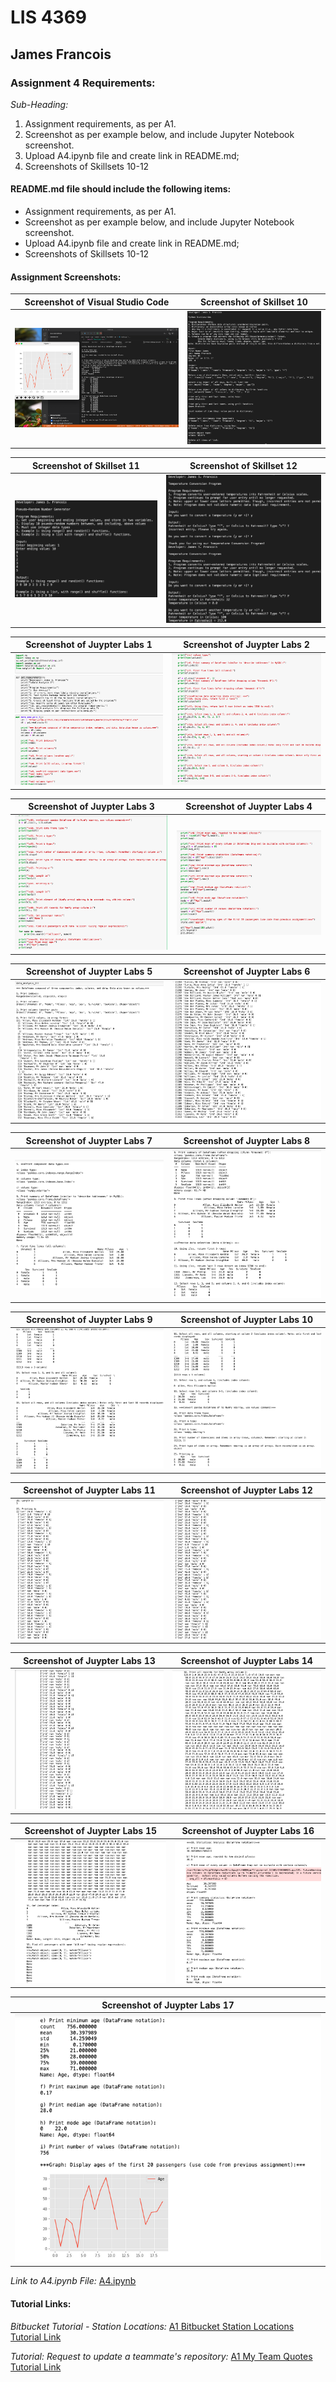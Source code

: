 # LIS 4369 

## James Francois

### Assignment 4 Requirements:

*Sub-Heading:*

1. Assignment requirements, as per A1. 
2. Screenshot as per example below, and include Jupyter Notebook screenshot. 
3. Upload A4.ipynb file and create link in README.md;  
4. Screenshots of Skillsets 10-12

#### README.md file should include the following items:

* Assignment requirements, as per A1. 
* Screenshot as per example below, and include Jupyter Notebook screenshot. 
* Upload A4.ipynb file and create link in README.md;  
* Screenshots of Skillsets 10-12

#### Assignment Screenshots:

| Screenshot of Visual Studio Code | Screenshot of Skillset 10 |
| -------------- | -------------- |
| ![Screenshot of Visual Studio Code](img/vscode.png) | ![Screenshot of Skillset 10](img/skillsets10.png) |

| Screenshot of Skillset 11| Screenshot of Skillset 12 |
| -------------- | -------------- |
| ![Screenshot of Skillset 11](img/skillsets11.png) | ![ Screenshot of Skillset 12](img/skillsets12.png) |

| Screenshot of Juypter Labs 1| Screenshot of Juypter Labs 2|
| -------------- | -------------- |
| ![Screenshot of Juypter Labs 1](img/juypterlabs1.png) | ![Screenshot of Juypter Labs 2](img/juypterlabs2.png) |

| Screenshot of Juypter Labs 3| Screenshot of Juypter Labs 4 |
| -------------- | -------------- |
| ![Screenshot of Juypter Labs 3](img/juypterlabs3.png) | ![Screenshot of Juypter Labs 4](img/juypterlabs4.png) |

| Screenshot of Juypter Labs 5| Screenshot of Juypter Labs 6|
| -------------- | -------------- |
| ![Screenshot of Juypter Labs 5](img/juypterlabs5.png) | ![Screenshot of Juypter Labs 6](img/juypterlabs6.png) |

| Screenshot of Juypter Labs 7| Screenshot of Juypter Labs 8 |
| -------------- | -------------- |
| ![Screenshot of Juypter Labs 7](img/juypterlabs7.png) | ![Screenshot of Juypter Labs 8](img/juypterlabs8.png) |


| Screenshot of Juypter Labs 9| Screenshot of Juypter Labs 10|
| -------------- | -------------- |
| ![Screenshot of Juypter Labs 9](img/juypterlabs9.png) | ![Screenshot of Juypter Labs 10](img/juypterlabs10.png) |

| Screenshot of Juypter Labs 11| Screenshot of Juypter Labs 12 |
| -------------- | -------------- |
| ![Screenshot of Juypter Labs 11](img/juypterlabs11.png) | ![Screenshot of Juypter Labs 12](img/juypterlabs12.png) |


| Screenshot of Juypter Labs 13| Screenshot of Juypter Labs 14|
| -------------- | -------------- |
| ![Screenshot of Juypter Labs 13](img/juypterlabs13.png) | ![Screenshot of Juypter Labs 14](img/juypterlabs14.png) |

| Screenshot of Juypter Labs 15| Screenshot of Juypter Labs 16 |
| -------------- | -------------- |
| ![Screenshot of Juypter Labs 15](img/juypterlabs15.png) | ![Screenshot of Juypter Labs 16](img/juypterlabs16.png) |


| Screenshot of Juypter Labs 17| 
| -------------- | 
| ![Screenshot of Juypter Labs 17](img/juypterlabs17.png) |


*Link to A4.ipynb File:*
[A4.ipynb](a4.ipynb)


#### Tutorial Links:

*Bitbucket Tutorial - Station Locations:*
[A1 Bitbucket Station Locations Tutorial Link](https://bitbucket.org/username/bitbucketstationlocations/ "Bitbucket Station Locations")

*Tutorial: Request to update a teammate's repository:*
[A1 My Team Quotes Tutorial Link](https://bitbucket.org/username/myteamquotes/ "My Team Quotes Tutorial")